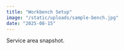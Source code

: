 ```yaml
---
title: "Workbench Setup"
image: "/static/uploads/sample-bench.jpg"
date: "2025-08-15"
---
```

Service area snapshot.
